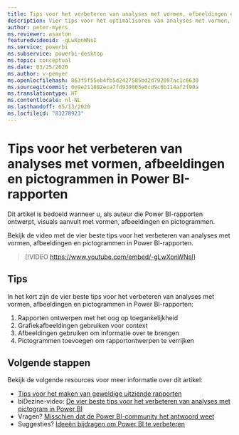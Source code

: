 ```yaml
---
title: Tips voor het verbeteren van analyses met vormen, afbeeldingen en pictogrammen in Power BI-rapporten
description: Vier tips voor het optimaliseren van analyses met vormen, afbeeldingen en pictogrammen in Power BI-rapportvisuals, in Power BI Desktop of in de Power BI-service.
author: peter-myers
ms.reviewer: asaxton
featuredvideoid: -gLwXonWNsI
ms.service: powerbi
ms.subservice: powerbi-desktop
ms.topic: conceptual
ms.date: 03/25/2020
ms.author: v-pemyer
ms.openlocfilehash: 863f5f55eb4fb5d2427585bd2d792097ac1c6630
ms.sourcegitcommit: 0e9e211082eca7fd939803e0cd9c6b114af2f90a
ms.translationtype: HT
ms.contentlocale: nl-NL
ms.lasthandoff: 05/13/2020
ms.locfileid: "83278923"
---
```

# <a name="tips-to-improve-analysis-with-shapes-images-and-icons-in-power-bi-reports"></a>Tips voor het verbeteren van analyses met vormen, afbeeldingen en pictogrammen in Power BI-rapporten

Dit artikel is bedoeld wanneer u, als auteur die Power BI-rapporten ontwerpt, visuals aanvult met vormen, afbeeldingen en pictogrammen.

Bekijk de video met de vier beste tips voor het verbeteren van analyses met vormen, afbeeldingen en pictogrammen in Power BI-rapporten.

> [!VIDEO https://www.youtube.com/embed/-gLwXonWNsI]

## <a name="tips"></a>Tips

In het kort zijn de vier beste tips voor het verbeteren van analyses met vormen, afbeeldingen en pictogrammen in Power BI-rapporten:

1. Rapporten ontwerpen met het oog op toegankelijkheid
1. Grafiekafbeeldingen gebruiken voor context
1. Afbeeldingen gebruiken om informatie over te brengen
1. Pictogrammen toevoegen om rapportontwerpen te verrijken

## <a name="next-steps"></a>Volgende stappen

Bekijk de volgende resources voor meer informatie over dit artikel:

- [Tips voor het maken van geweldige uitziende rapporten](../create-reports/desktop-tips-and-tricks-for-creating-reports.md)
- biDezine-video: [De vier beste tips voor het verbeteren van analyses met pictogram in Power BI](https://www.youtube.com/watch?v=-gLwXonWNsI)
- Vragen? [Misschien dat de Power BI-community het antwoord weet](https://community.powerbi.com/)
- Suggesties? [Ideeën bijdragen om Power BI te verbeteren](https://ideas.powerbi.com/)

